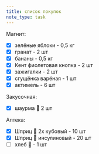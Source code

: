 ```yaml
---
title: список покупок 
note_type: task
---
```


Магнит:
- [x] зелёные яблоки - 0,5 кг
- [x] гранат - 2 шт
- [x] бананы  - 0,5 кг
- [x] Кент фиолетовая кнопка - 2 шт
- [x] зажигалки - 2 шт
- [x] сгущёнка варёная - 1 шт
- [x] актимель - 6 шт

Закусочная:
- [x] шаурма 🌯 2 шт

Аптека:
- [x] Шприц 💉 2х кубовый - 10 шт
- [x] Шприц 💉 инсулиновый - 20 шт 
- [ ] хлеб 🍞 - 1 шт

